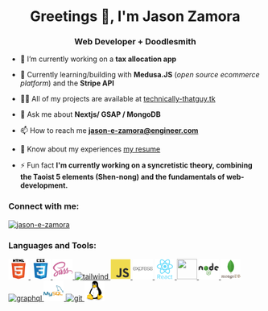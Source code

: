 <h1 align="center">Greetings 👋, I'm Jason Zamora</h1>
<h3 align="center">Web Developer + Doodlesmith</h3>

- 🔭 I’m currently working on a **tax allocation app**

- 🌱 Currently learning/building with **Medusa.JS** (*open source ecommerce platform*) and the **Stripe API**

- 👨‍💻 All of my projects are available at [technically-thatguy.tk](https://www.technically-thatguy.tk)

- 💬 Ask me about **Nextjs/ GSAP / MongoDB**

- 📫 How to reach me **jason-e-zamora@engineer.com**

- 📄 Know about my experiences [my resume](https://www.canva.com/design/DAFSP2xDNz0/UQQORv-3S8Ac5iUvGnPBdQ/view?utm_content=DAFSP2xDNz0&utm_campaign=designshare&utm_medium=link&utm_source=publishsharelink#1)

- ⚡ Fun fact **I'm currently working on a syncretistic theory, combining the Taoist 5 elements (Shen-nong) and the fundamentals of web-development.**

<h3 align="left">Connect with me:</h3>
<p align="left">
<a href="[https://linkedin.com/in/jason-e-zamora](https://www.linkedin.com/in/jason-e-zamora/)" target="blank"><img align="center" src="https://raw.githubusercontent.com/rahuldkjain/github-profile-readme-generator/master/src/images/icons/Social/linked-in-alt.svg" alt="jason-e-zamora" height="30" width="40" /></a>

            
          
</p>

<h3 align="left">Languages and Tools:</h3>
<p align="left">
   <a href="https://www.w3.org/html/" target="_blank" rel="noreferrer"> <img src="https://raw.githubusercontent.com/devicons/devicon/master/icons/html5/html5-original-wordmark.svg" alt="html5" width="40" height="40"/> </a> 
  <a href="https://www.w3schools.com/css/" target="_blank" rel="noreferrer"> <img src="https://raw.githubusercontent.com/devicons/devicon/master/icons/css3/css3-original-wordmark.svg" alt="css3" width="40" height="40"/> </a>
  <a href="https://sass-lang.com" target="_blank" rel="noreferrer"> <img src="https://raw.githubusercontent.com/devicons/devicon/master/icons/sass/sass-original.svg" alt="sass" width="40" height="40"/> </a> 
  <a href="https://tailwindcss.com/" target="_blank" rel="noreferrer"> <img src="https://www.vectorlogo.zone/logos/tailwindcss/tailwindcss-icon.svg" alt="tailwind" width="40" height="40"/> </a> 
  <a href="https://developer.mozilla.org/en-US/docs/Web/JavaScript" target="_blank" rel="noreferrer"> <img src="https://raw.githubusercontent.com/devicons/devicon/master/icons/javascript/javascript-original.svg" alt="javascript" width="40" hight="40"/> </a>
  <a href="https://expressjs.com" target="_blank" rel="noreferrer"> <img src="https://raw.githubusercontent.com/devicons/devicon/master/icons/express/express-original-wordmark.svg" alt="express" width="40" height="40"/> </a>
  <a href="https://reactjs.org/" target="_blank" rel="noreferrer"> <img src="https://raw.githubusercontent.com/devicons/devicon/master/icons/react/react-original-wordmark.svg" alt="react" width="40" height="40"/> </a>
   <a href="https://nextjs.org/" target="_blank" rel="noreferrer"><img src="https://cdn.jsdelivr.net/gh/devicons/devicon/icons/nextjs/nextjs-line.svg" width="40" height="40" />
           </a> <a href="https://nodejs.org" target="_blank" rel="noreferrer"> <img src="https://raw.githubusercontent.com/devicons/devicon/master/icons/nodejs/nodejs-original-wordmark.svg" alt="nodejs" width="40" height="40"/> </a>
  <a href="https://www.mongodb.com/" target="_blank" rel="noreferrer"> <img src="https://raw.githubusercontent.com/devicons/devicon/master/icons/mongodb/mongodb-original-wordmark.svg" alt="mongodb" width="40" height="40"/> </a>
  <a href="https://graphql.org" target="_blank" rel="noreferrer"> <img src="https://www.vectorlogo.zone/logos/graphql/graphql-icon.svg" alt="graphql" width="40" height="40"/> </a>  
  <a href="https://www.mysql.com/" target="_blank" rel="noreferrer"> <img src="https://raw.githubusercontent.com/devicons/devicon/master/icons/mysql/mysql-original-wordmark.svg" alt="mysql" width="40" height="40"/> </a> 
  <a href="https://git-scm.com/" target="_blank" rel="noreferrer"> <img src="https://www.vectorlogo.zone/logos/git-scm/git-scm-icon.svg" alt="git" width="40" height="40"/> </a>
  <a href="https://www.linux.org/" target="_blank" rel="noreferrer"> <img src="https://raw.githubusercontent.com/devicons/devicon/master/icons/linux/linux-original.svg" alt="linux" width="40" height="40"/> </a>
  </p>
  
